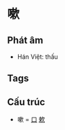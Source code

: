 # 嗽

## Phát âm
* Hán Việt: thấu

## Tags


## Cấu trúc
* 嗽 = [口](口.md) [欶](欶.md)

<script>window.HANZI_FIELD='嗽';</script>